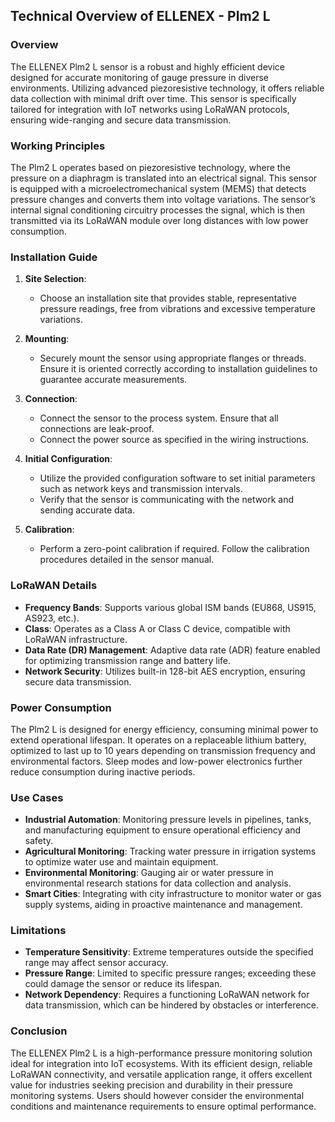 ## Technical Overview of ELLENEX - Plm2 L

### Overview

The ELLENEX Plm2 L sensor is a robust and highly efficient device designed for accurate monitoring of gauge pressure in diverse environments. Utilizing advanced piezoresistive technology, it offers reliable data collection with minimal drift over time. This sensor is specifically tailored for integration with IoT networks using LoRaWAN protocols, ensuring wide-ranging and secure data transmission.

### Working Principles

The Plm2 L operates based on piezoresistive technology, where the pressure on a diaphragm is translated into an electrical signal. This sensor is equipped with a microelectromechanical system (MEMS) that detects pressure changes and converts them into voltage variations. The sensor’s internal signal conditioning circuitry processes the signal, which is then transmitted via its LoRaWAN module over long distances with low power consumption.

### Installation Guide

1. **Site Selection**: 
   - Choose an installation site that provides stable, representative pressure readings, free from vibrations and excessive temperature variations.

2. **Mounting**: 
   - Securely mount the sensor using appropriate flanges or threads. Ensure it is oriented correctly according to installation guidelines to guarantee accurate measurements.

3. **Connection**:
   - Connect the sensor to the process system. Ensure that all connections are leak-proof.
   - Connect the power source as specified in the wiring instructions.

4. **Initial Configuration**:
   - Utilize the provided configuration software to set initial parameters such as network keys and transmission intervals.
   - Verify that the sensor is communicating with the network and sending accurate data.

5. **Calibration**:
   - Perform a zero-point calibration if required. Follow the calibration procedures detailed in the sensor manual.

### LoRaWAN Details

- **Frequency Bands**: Supports various global ISM bands (EU868, US915, AS923, etc.).
- **Class**: Operates as a Class A or Class C device, compatible with LoRaWAN infrastructure.
- **Data Rate (DR) Management**: Adaptive data rate (ADR) feature enabled for optimizing transmission range and battery life.
- **Network Security**: Utilizes built-in 128-bit AES encryption, ensuring secure data transmission.

### Power Consumption

The Plm2 L is designed for energy efficiency, consuming minimal power to extend operational lifespan. It operates on a replaceable lithium battery, optimized to last up to 10 years depending on transmission frequency and environmental factors. Sleep modes and low-power electronics further reduce consumption during inactive periods.

### Use Cases

- **Industrial Automation**: Monitoring pressure levels in pipelines, tanks, and manufacturing equipment to ensure operational efficiency and safety.
- **Agricultural Monitoring**: Tracking water pressure in irrigation systems to optimize water use and maintain equipment.
- **Environmental Monitoring**: Gauging air or water pressure in environmental research stations for data collection and analysis.
- **Smart Cities**: Integrating with city infrastructure to monitor water or gas supply systems, aiding in proactive maintenance and management.

### Limitations

- **Temperature Sensitivity**: Extreme temperatures outside the specified range may affect sensor accuracy.
- **Pressure Range**: Limited to specific pressure ranges; exceeding these could damage the sensor or reduce its lifespan.
- **Network Dependency**: Requires a functioning LoRaWAN network for data transmission, which can be hindered by obstacles or interference.

### Conclusion

The ELLENEX Plm2 L is a high-performance pressure monitoring solution ideal for integration into IoT ecosystems. With its efficient design, reliable LoRaWAN connectivity, and versatile application range, it offers excellent value for industries seeking precision and durability in their pressure monitoring systems. Users should however consider the environmental conditions and maintenance requirements to ensure optimal performance.